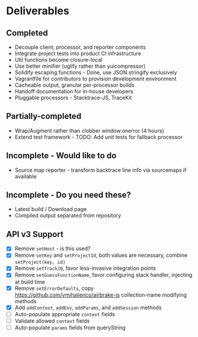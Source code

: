 # Deliverables
## Completed
  * Decouple client, processor, and reporter components
  * Integrate project tests into product CI infrastructure
  * Util functions become closure-local
  * Use better minifier (uglify rather than yuicompressor)
  * Solidify escaping functions - Done, use JSON.stringify exclusively
  * Vagrantfile for contributors to provision development environment
  * Cacheable output, granular per-processor builds
  * Handoff documentation for in-house developers
  * Pluggable processors - Stacktrace-JS, TraceKit

## Partially-completed
  * Wrap/Augment rather than clobber window.onerror (4 hours)
  * Extend test framework - TODO: Add unit tests for fallback processor

## Incomplete - Would like to do
  * Source map reporter - transform backtrace line info via sourcemaps if available

## Incomplete - Do you need these?
  * Latest build / Download page
  * Compiled output separated from repository

## API v3 Support

  * [x] Remove `setHost` - is this used?
  * [x] Remove `setKey` and `setProjectId`, both values are necessary, combine `setProject(key, id)`
  * [x] Remove `setTrackJQ`, favor less-invasive integration points
  * [x] Remove `setGuessFunctionName`, favor configuring stack handler, injecting at build time
  * [x] Remove `setErrorDefaults`, copy https://github.com/vmihailenco/airbrake-js collection-name modifying methods
  * [x] Add `addContext`, `addEnv`, `addParams`, and `addSession` methods
  * [ ] Auto-populate appropriate `context` fields
  * [ ] Validate allowed `context` fields
  * [ ] Auto-populate `params` fields from queryString
